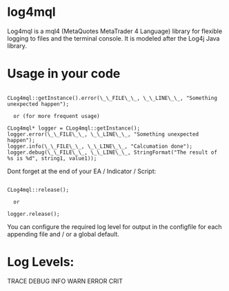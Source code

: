 # log4mql
Log4mql is a mql4 (MetaQuotes MetaTrader 4 Language) library for flexible logging to files and the terminal console. It is modeled after the Log4j Java library.

# Usage in your code
<pre><code>
CLog4mql::getInstance().error(\_\_FILE\_\_, \_\_LINE\_\_, "Something unexpected happen");

  or (for more frequent usage)

CLog4mql* logger = CLog4mql::getInstance();
logger.error(\_\_FILE\_\_, \_\_LINE\_\_, "Something unexpected happen");
logger.info(\_\_FILE\_\_, \_\_LINE\_\_, "Calcumation done");
logger.debug(\_\_FILE\_\_, \_\_LINE\_\_, StringFormat("The result of %s is %d", string1, value1));
</code></pre>

Dont forget at the end of your EA / Indicator / Script:
<pre><code>
CLog4mql::release();

  or

logger.release();
</code></pre>

You can configure the required log level for output in the configfile for each appending file and / or a global default.

# Log Levels:
TRACE
DEBUG
INFO
WARN
ERROR
CRIT
